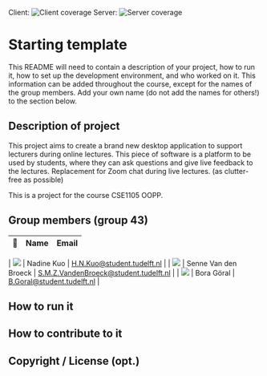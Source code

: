 Client: ![Client coverage](https://gitlab.ewi.tudelft.nl/cse1105/2019-2020/organisation/repository-template/badges/master/coverage.svg?job=client-test)
Server: ![Server coverage](https://gitlab.ewi.tudelft.nl/cse1105/2019-2020/organisation/repository-template/badges/master/coverage.svg?job=server-test)


# Starting template

This README will need to contain a description of your project, how to run it, how to set up the development environment, and who worked on it.
This information can be added throughout the course, except for the names of the group members.
Add your own name (do not add the names for others!) to the section below.

## Description of project
This project aims to create a brand new desktop application to support lecturers during online lectures.
This piece of software is a platform to be used by students, where they can ask questions and give live feedback to the lectures. 
Replacement for Zoom chat during live lectures. (as clutter-free as possible)

This is a project for the course CSE1105 OOPP.


## Group members (group 43)

| 📸 | Name | Email |
|---|---|---|

| ![](https://eu.ui-avatars.com/api/?name=NK&length=4&size=50&color=DDD&background=777&font-size=0.325) |   Nadine Kuo   | H.N.Kuo@student.tudelft.nl |
| ![](https://eu.ui-avatars.com/api/?name=SB&length=4&size=50&color=DDD&background=777&font-size=0.325) |   Senne Van den Broeck   | S.M.Z.VandenBroeck@student.tudelft.nl |
| ![](https://eu.ui-avatars.com/api/?name=BG&length=4&size=50&color=DDD&background=777&font-size=0.325) |   Bora Göral   | B.Goral@student.tudelft.nl |


<!-- Instructions (remove once assignment has been completed -->
<!-- - Add (only!) your own name to the table above (use Markdown formatting) -->
<!-- - Mention your *student* email address -->
<!-- - Preferably add a recognisable photo, otherwise add your GitLab photo -->
<!-- - (please make sure the photos have the same size) --> 

## How to run it

## How to contribute to it

## Copyright / License (opt.)

